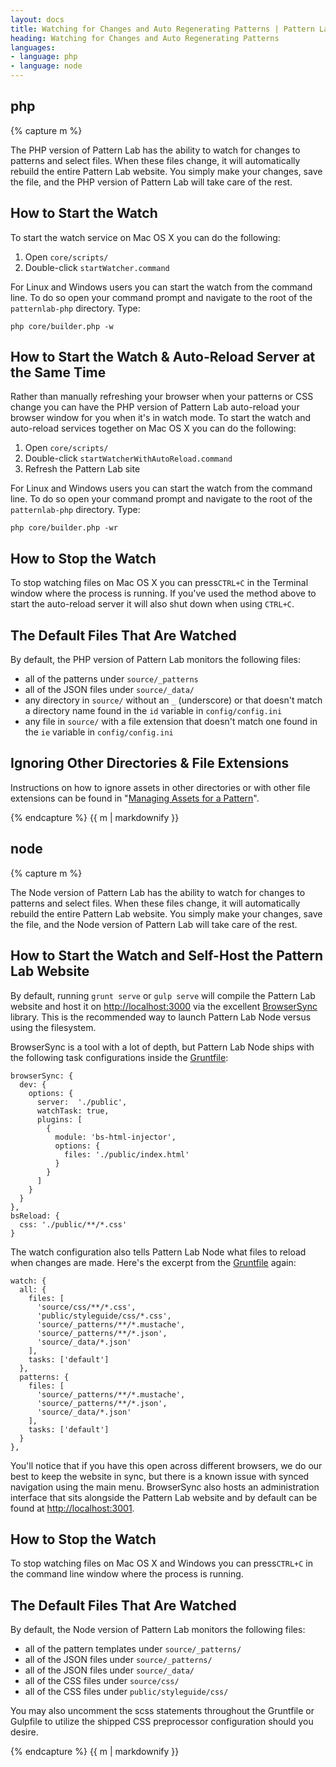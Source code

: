 ```yaml
---
layout: docs
title: Watching for Changes and Auto Regenerating Patterns | Pattern Lab
heading: Watching for Changes and Auto Regenerating Patterns
languages:
- language: php
- language: node
---
```


<!--- start php -->

<div class="tab-panel" id="php">
<h2 class="language-title">php</h2>

{% capture m %}

The PHP version of Pattern Lab has the ability to watch for changes to patterns and select files. When these files change, it will automatically rebuild the entire Pattern Lab website. You simply make your changes, save the file, and the PHP version of Pattern Lab will take care of the rest.

## How to Start the Watch

To start the watch service on Mac OS X you can do the following:

1. Open `core/scripts/`
2. Double-click `startWatcher.command`

For Linux and Windows users you can start the watch from the command line. To do so open your command prompt and navigate to the root of the `patternlab-php` directory. Type:

    php core/builder.php -w

## How to Start the Watch & Auto-Reload Server at the Same Time

Rather than manually refreshing your browser when your patterns or CSS change you can have the PHP version of Pattern Lab auto-reload your browser window for you when it's in watch mode. To start the watch and auto-reload services together on Mac OS X you can do the following:

1. Open `core/scripts/`
2. Double-click `startWatcherWithAutoReload.command`
3. Refresh the Pattern Lab site

For Linux and Windows users you can start the watch from the command line. To do so open your command prompt and navigate to the root of the `patternlab-php` directory. Type:

    php core/builder.php -wr

## How to Stop the Watch

To stop watching files on Mac OS X you can press`CTRL+C` in the Terminal window where the process is running. If you've used the method above to start the auto-reload server it will also shut down when using `CTRL+C`.

## The Default Files That Are Watched

By default, the PHP version of Pattern Lab monitors the following files:

* all of the patterns under `source/_patterns`
* all of the JSON files under `source/_data/`
* any directory in `source/` without an `_` (underscore) or that doesn't match a directory name found in the `id` variable in `config/config.ini`
* any file in `source/` with a file extension that doesn't match one found in the `ie` variable in `config/config.ini`

## Ignoring Other Directories & File Extensions

Instructions on how to ignore assets in other directories or with other file extensions can be found in "[Managing Assets for a Pattern](/docs/pattern-managing-assets.html)".

{% endcapture %}
{{ m | markdownify }}

</div>

<!--- end php -->


<!--- start node -->

<div class="tab-panel" id="node">
<h2 class="language-title">node</h2>

{% capture m %}

The Node version of Pattern Lab has the ability to watch for changes to patterns and select files. When these files change, it will automatically rebuild the entire Pattern Lab website. You simply make your changes, save the file, and the Node version of Pattern Lab will take care of the rest.

## How to Start the Watch and Self-Host the Pattern Lab Website

By default, running `grunt serve` or `gulp serve` will compile the Pattern Lab website and host it on <a href="http://localhost:3000">http://localhost:3000</a> via the excellent [BrowserSync](http://www.browsersync.io/docs/) library. This is the recommended way to launch Pattern Lab Node versus using the filesystem.

BrowserSync is a tool with a lot of depth, but Pattern Lab Node ships with the following task configurations inside the [Gruntfile](https://github.com/pattern-lab/patternlab-node/blob/master/Gruntfile.js):

```
browserSync: {
  dev: {
    options: {
      server:  './public',
      watchTask: true,
      plugins: [
        {
          module: 'bs-html-injector',
          options: {
            files: './public/index.html'
          }
        }
      ]
    }
  }
},
bsReload: {
  css: './public/**/*.css'
}
```

The watch configuration also tells Pattern Lab Node what files to reload when changes are made. Here's the excerpt from the [Gruntfile](https://github.com/pattern-lab/patternlab-node/blob/master/Gruntfile.js) again:

```
watch: {
  all: {
    files: [
      'source/css/**/*.css',
      'public/styleguide/css/*.css',
      'source/_patterns/**/*.mustache',
      'source/_patterns/**/*.json',
      'source/_data/*.json'
    ],
    tasks: ['default']
  },
  patterns: {
    files: [
      'source/_patterns/**/*.mustache',
      'source/_patterns/**/*.json',
      'source/_data/*.json'
    ],
    tasks: ['default']
  }
},
```

You'll notice that if you have this open across different browsers, we do our best to keep the website in sync, but there is a known issue with synced navigation using the main menu. BrowserSync also hosts an administration interface that sits alongside the Pattern Lab website and by default can be found at [http://localhost:3001](http://localhost:3001).

## How to Stop the Watch

To stop watching files on Mac OS X and Windows you can press`CTRL+C` in the command line window where the process is running.

## The Default Files That Are Watched

By default, the Node version of Pattern Lab monitors the following files:

* all of the pattern templates under `source/_patterns/`
* all of the JSON files under `source/_patterns/`
* all of the JSON files under `source/_data/`
* all of the CSS files under `source/css/`
* all of the CSS files under `public/styleguide/css/`

You may also uncomment the scss statements throughout the Gruntfile or Gulpfile to utilize the shipped CSS preprocessor configuration should you desire.

{% endcapture %}
{{ m | markdownify }}

</div>

<!--- end node -->
